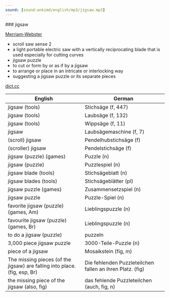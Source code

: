 ```yaml
---
sound: [sound:ankimd/english/mp3/jigsaw.mp3]
---
```


\### jigsaw

[Merriam-Webster](https://www.merriam-webster.com/dictionary/jigsaw)

- scroll saw sense 2
- a light portable electric saw with a vertically reciprocating blade that is used especially for cutting curves
- jigsaw puzzle
- to cut or form by or as if by a jigsaw
- to arrange or place in an intricate or interlocking way
- suggesting a jigsaw puzzle or its separate pieces

[dict.cc](https://www.dict.cc/jigsaw)

| English        | German       |
| -------------- | ------------ |
| jigsaw (tools) | Stichsäge (f, 447) |
| jigsaw (tools) | Laubsäge (f, 132) |
| jigsaw (tools) | Wippsäge (f, 11) |
| jigsaw | Laubsägemaschine (f, 7) |
| (scroll) jigsaw | Pendelhubstichsäge (f) |
| (scroller) jigsaw | Pendelstichsäge (f) |
| jigsaw (puzzle) (games) | Puzzle (n) |
| jigsaw (puzzle) | Puzzlespiel (n) |
| jigsaw blade (tools) | Stichsägeblatt (n) |
| jigsaw blades (tools) | Stichsägeblätter (pl) |
| jigsaw puzzle (games) | Zusammensetzspiel (n) |
| jigsaw puzzle | Puzzle-Spiel (n) |
| favorite jigsaw (puzzle) (games, Am) | Lieblingspuzzle (n) |
| favourite jigsaw (puzzle) (games, Br) | Lieblingspuzzle (n) |
| to do a jigsaw (puzzle) | puzzeln |
| 3,000 piece jigsaw puzzle | 3000-Teile-Puzzle (n) |
| piece of a jigsaw | Mosaikstein (fig, m) |
| The missing pieces (of the jigsaw) are falling into place. (fig, esp, Br) | Die fehlenden Puzzleteilchen fallen an ihren Platz. (fig) |
| the missing piece of the jigsaw (also, fig) | das fehlende Puzzleteilchen (auch, fig, n) |
